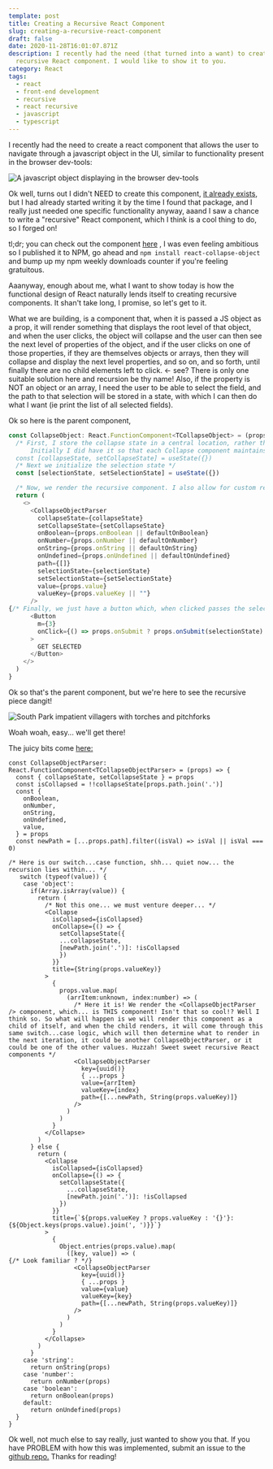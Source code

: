 ```yaml
---
template: post
title: Creating a Recursive React Component
slug: creating-a-recursive-react-component
draft: false
date: 2020-11-28T16:01:07.871Z
description: I recently had the need (that turned into a want) to create a
  recursive React component. I would like to show it to you.
category: React
tags:
  - react
  - front-end development
  - recursive
  - react recursive
  - javascript
  - typescript
---
```

I recently had the need to create a react component that allows the user to navigate through a javascript object in the UI, similar to functionality present in the browser dev-tools:

![A javascript object displaying in the browser dev-tools](/media/capture.png "Dev Tools object navigation")

Ok well, turns out I didn't NEED to create this component, [it already exists](https://github.com/mac-s-g/react-json-view), but I had already started writing it by the time I found that package, and I really just needed one specific functionality anyway, aaand I saw a chance to write a "recursive" React component, which I think is a cool thing to do, so I forged on!

tl;dr; you can check out the component [here](https://github.com/jdpaterson/react-collapse-object) , I was even feeling ambitious so I published it to NPM, go ahead and `npm install react-collapse-object` and bump up my npm weekly downloads counter if you're feeling gratuitous.

Aaanyway, enough about me, what I want to show today is how the functional design of React naturally lends itself to creating recursive components. It shan't take long, I promise, so let's get to it. 

What we are building, is a component that, when it is passed a JS object as a prop, it will render something that displays the root level of that object, and when the user clicks, the object will collapse and the user can then see the next level of properties of the object, and if the user clicks on one of those properties, if they are themselves objects or arrays, then they will collapse and display the next level properties, and so on, and so forth, until finally there are no child elements left to click. <- see? There is only one suitable solution here and recursion be thy name! Also, if the property is NOT an object or an array, I need the user to be able to select the field, and the path to that selection will be stored in a state, with which I can then do what I want (ie print the list of all selected fields).

Ok so here is the parent component, 

```typescript
const CollapseObject: React.FunctionComponent<TCollapseObject> = (props) => {
  /* First, I store the collapse state in a central location, rather than having each Collapse component maintaining its own state of whether it is collapsed or not. 
      Initially I did have it so that each Collapse component maintains its own collapsed state, but this caused some issues when the entire component was re-rendering (like, after a selection had been made), and all of the components that re-rendered then defaulted to their original non-collapsed state. Maybe there is another way around this but I decided to 'control' all of the child components from here /*
  const [collapseState, setCollapseState] = useState({})
  /* Next we initialize the selection state */
  const [selectionState, setSelectionState] = useState({})

  /* Now, we render the recursive component. I also allow for custom renderers as props, for numbers, strings etc... so that the user can customize how they want the UI to display, that should still work, but I won't be demoing that today */
  return (
    <>
      <CollapseObjectParser
        collapseState={collapseState}
        setCollapseState={setCollapseState}
        onBoolean={props.onBoolean || defaultOnBoolean}
        onNumber={props.onNumber || defaultOnNumber}
        onString={props.onString || defaultOnString}
        onUndefined={props.onUndefined || defaultOnUndefined}
        path={[]}
        selectionState={selectionState}
        setSelectionState={setSelectionState}
        value={props.value}
        valueKey={props.valueKey || ""}
      />
{/* Finally, we just have a button which, when clicked passes the selectionState into an anonymous function */} 
      <Button
        m={3}
        onClick={() => props.onSubmit ? props.onSubmit(selectionState) : defaultSubmit(selectionState)}
      >
        GET SELECTED
      </Button>
    </>
  )
}
```

Ok so that's the parent component, but we're here to see the recursive piece dangit! 

![South Park impatient villagers with torches and pitchforks](/media/south-park-villagers.gif "South Park Villagers")

Woah woah, easy... we'll get there!

The juicy bits come [here:](https://github.com/jdpaterson/react-collapse-object/blob/master/src/components/CollapseObject/index.tsx)

```
const CollapseObjectParser: React.FunctionComponent<TCollapseObjectParser> = (props) => {
  const { collapseState, setCollapseState } = props
  const isCollapsed = !!collapseState[props.path.join('.')]
  const {
    onBoolean,
    onNumber,
    onString,
    onUndefined,
    value,
  } = props
  const newPath = [...props.path].filter((isVal) => isVal || isVal === 0)

/* Here is our switch...case function, shh... quiet now... the recursion lies within... */
   switch (typeof(value)) {
    case 'object':
      if(Array.isArray(value)) {
        return (
          /* Not this one... we must venture deeper... */
          <Collapse
            isCollapsed={isCollapsed}
            onCollapse={() => {
              setCollapseState({
              ...collapseState,
              [newPath.join('.')]: !isCollapsed
              })
            }}
            title={String(props.valueKey)}
          >
            {
              props.value.map(
                (arrItem:unknown, index:number) => (
                  /* Here it is! We render the <CollapseObjectParser /> component, which... is THIS component! Isn't that so cool!? Well I think so. So what will happen is we will render this component as a child of itself, and when the child renders, it will come through this same switch...case logic, which will then determine what to render in the next iteration, it could be another CollapseObjectParser, or it could be one of the other values. Huzzah! Sweet sweet recursive React components */
                  <CollapseObjectParser
                    key={uuid()}
                    { ...props }
                    value={arrItem}
                    valueKey={index}
                    path={[...newPath, String(props.valueKey)]}
                  />
                )
              )
            }
          </Collapse>
        )
      } else {
        return (
          <Collapse
            isCollapsed={isCollapsed}
            onCollapse={() => {
              setCollapseState({
                ...collapseState,
                [newPath.join('.')]: !isCollapsed
              })
            }}
            title={`${props.valueKey ? props.valueKey : '{}'}: {${Object.keys(props.value).join(', ')}}`}
          >
            {
              Object.entries(props.value).map(
                ([key, value]) => (
{/* Look familiar ? */}
                  <CollapseObjectParser
                    key={uuid()}
                    { ...props }
                    value={value}
                    valueKey={key}
                    path={[...newPath, String(props.valueKey)]}
                  />
                )
              )
            }
          </Collapse>
        )
      }
    case 'string':
      return onString(props)
    case 'number':
      return onNumber(props)
    case 'boolean':
      return onBoolean(props)
    default:
      return onUndefined(props)
  }
}
```

Ok well, not much else to say really, just wanted to show you that. If you have PROBLEM with how this was implemented, submit an issue to the [github repo.](https://github.com/jdpaterson/react-collapse-object/)  Thanks for reading!